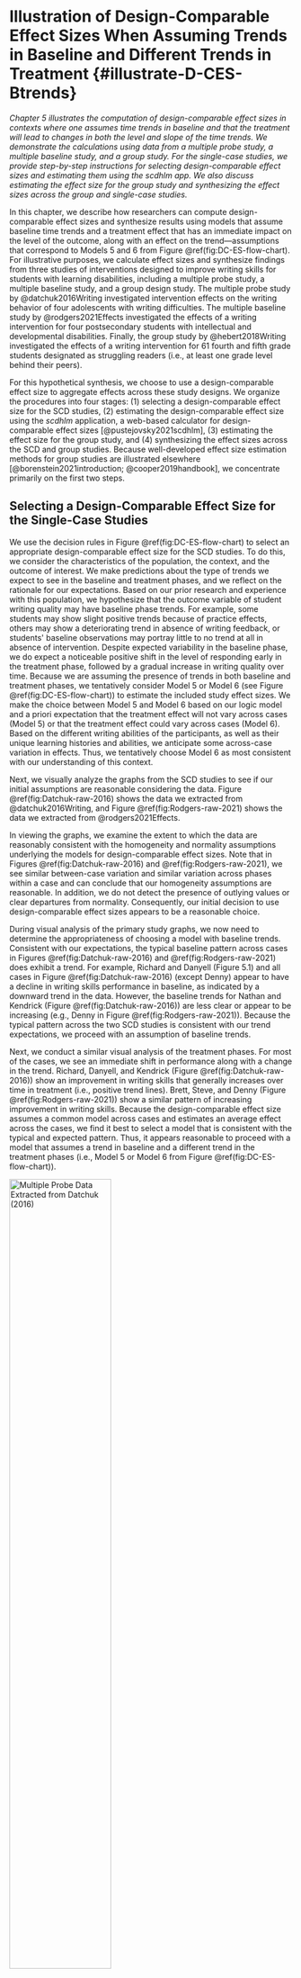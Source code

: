 

# Illustration of Design-Comparable Effect Sizes When Assuming Trends in Baseline and Different Trends in Treatment {#illustrate-D-CES-Btrends}

_Chapter 5 illustrates the computation of design-comparable effect sizes in contexts where one assumes time trends in baseline and that the treatment will lead to changes in both the level and slope of the time trends. We demonstrate the calculations using data from a multiple probe study, a multiple baseline study, and a group study. For the single-case studies, we provide step-by-step instructions for selecting design-comparable effect sizes and estimating them using the _scdhlm_ app. We also discuss estimating the effect size for the group study and synthesizing the effect sizes across the group and single-case studies._

In this chapter, we describe how researchers can compute design-comparable effect sizes and synthesize results using models that assume baseline time trends and a treatment effect that has an immediate impact on the level of the outcome, along with an effect on the trend—assumptions that correspond to Models 5 and 6 from Figure \@ref(fig:DC-ES-flow-chart). For illustrative purposes, we calculate effect sizes and synthesize findings from three studies of interventions designed to improve writing skills for students with learning disabilities, including a multiple probe study, a multiple baseline study, and a group design study. The multiple probe study by @datchuk2016Writing investigated intervention effects on the writing behavior of four adolescents with writing difficulties. The multiple baseline study by @rodgers2021Effects investigated the effects of a writing intervention for four postsecondary students with intellectual and developmental disabilities. Finally, the group study by @hebert2018Writing investigated the effects of a writing intervention for 61 fourth and fifth grade students designated as struggling readers (i.e., at least one grade level behind their peers). 

For this hypothetical synthesis, we choose to use a design-comparable effect size to aggregate effects across these study designs. We organize the procedures into four stages: (1) selecting a design-comparable effect size for the SCD studies, (2) estimating the design-comparable effect size using the _scdhlm_ application, a web-based calculator for design-comparable effect sizes [@pustejovsky2021scdhlm], (3) estimating the effect size for the group study, and (4) synthesizing the effect sizes across the SCD and group studies. Because well-developed effect size estimation methods for group studies are illustrated elsewhere [@borenstein2021introduction; @cooper2019handbook], we concentrate primarily on the first two steps.

## Selecting a Design-Comparable Effect Size for the Single-Case Studies

We use the decision rules in Figure \@ref(fig:DC-ES-flow-chart) to select an appropriate design-comparable effect size for the SCD studies. To do this, we consider the characteristics of the population, the context, and the outcome of interest. We make predictions about the type of trends we expect to see in the baseline and treatment phases, and we reflect on the rationale for our expectations. Based on our prior research and experience with this population, we hypothesize that the outcome variable of student writing quality may have baseline phase trends. For example, some students may show slight positive trends because of practice effects, others may show a deteriorating trend in absence of writing feedback, or students' baseline observations may portray little to no trend at all in absence of intervention. Despite expected variability in the baseline phase, we do expect a noticeable positive shift in the level of responding early in the treatment phase, followed by a gradual increase in writing quality over time. Because we are assuming the presence of trends in both baseline and treatment phases, we tentatively consider Model 5 or Model 6 (see Figure \@ref(fig:DC-ES-flow-chart)) to estimate the included study effect sizes. We make the choice between Model 5 and Model 6 based on our logic model and a priori expectation that the treatment effect will not vary across cases (Model 5) or that the treatment effect could vary across cases (Model 6). Based on the different writing abilities of the participants, as well as their unique learning histories and abilities, we anticipate some across-case variation in effects. Thus, we tentatively choose Model 6 as most consistent with our understanding of this context.

Next, we visually analyze the graphs from the SCD studies to see if our initial assumptions are reasonable considering the data. Figure \@ref(fig:Datchuk-raw-2016) shows the data we extracted from @datchuk2016Writing, and Figure \@ref(fig:Rodgers-raw-2021) shows the data we extracted from @rodgers2021Effects. 
<!-- MC: Although it seems that Rodgers et al. was first published online in 2020. I changed the year to 2021 when it was published in the journal. -->
In viewing the graphs, we examine the extent to which the data are reasonably consistent with the homogeneity and normality assumptions underlying the models for design-comparable effect sizes. Note that in Figures \@ref(fig:Datchuk-raw-2016) and \@ref(fig:Rodgers-raw-2021), we see similar between-case variation and similar variation across phases within a case and can conclude that our homogeneity assumptions are reasonable. In addition, we do not detect the presence of outlying values or clear departures from normality. Consequently, our initial decision to use design-comparable effect sizes appears to be a reasonable choice.

During visual analysis of the primary study graphs, we now need to determine the appropriateness of choosing a model with baseline trends. Consistent with our expectations, the typical baseline pattern across cases in Figures \@ref(fig:Datchuk-raw-2016) and \@ref(fig:Rodgers-raw-2021) does exhibit a trend. For example, Richard and Danyell (Figure 5.1) and all cases in Figure \@ref(fig:Datchuk-raw-2016) (except Denny) appear to have a decline in writing skills performance in baseline, as indicated by a downward trend in the data. However, the baseline trends for Nathan and Kendrick (Figure \@ref(fig:Datchuk-raw-2016)) are less clear or appear to be increasing (e.g., Denny in Figure \@ref(fig:Rodgers-raw-2021)). Because the typical pattern across the two SCD studies is consistent with our trend expectations, we proceed with an assumption of baseline trends.

Next, we conduct a similar visual analysis of the treatment phases. For most of the cases, we see an immediate shift in performance along with a change in the trend. Richard, Danyell, and Kendrick (Figure \@ref(fig:Datchuk-raw-2016)) show an improvement in writing skills that generally increases over time in treatment (i.e., positive trend lines). Brett, Steve, and Denny (Figure \@ref(fig:Rodgers-raw-2021)) show a similar pattern of increasing improvement in writing skills. Because the design-comparable effect size assumes a common model across cases and estimates an average effect across the cases, we find it best to select a model that is consistent with the typical and expected pattern. Thus, it appears reasonable to proceed with a model that assumes a trend in baseline and a different trend in the treatment phases (i.e., Model 5 or Model 6 from Figure \@ref(fig:DC-ES-flow-chart)).

<div class="figure">
<img src="images/Datchuk2016.png" alt="Multiple Probe Data Extracted from Datchuk (2016)" width="60%" />
<p class="caption">(\#fig:Datchuk-raw-2016)Multiple Probe Data Extracted from Datchuk (2016)</p>
</div>

<div class="figure">
<img src="images/Rodgers2020.png" alt="Multiple Baseline Data Extracted from Rodgers et al. (2021)" width="60%" />
<p class="caption">(\#fig:Rodgers-raw-2021)Multiple Baseline Data Extracted from Rodgers et al. (2021)</p>
</div>

## Details of the Models for Design-Comparable Effect Sizes

To differentiate between Model 5 and Model 6, we provide a formal specification of each. For both Model 5 and Model 6, we write the within-case (level-1) model as:
\begin{equation}
(\#eq:M5M6-L1)
Y_{ij} = \beta_{0j} + \beta_{1j}Tx_{ij} + \beta_{2j} (Time_{ij}-B)+ \beta_{3j}Tx_{ij}\times((Time_{ij}-k_j)-(B-A)) + e_{ij},
\end{equation}
where $Y_{ij}$ is the score on the outcome variable $Y$ at measurement occasion $i$ for case $j$, $Tx_{ij}$ is dummy coded with a value of 0 for baseline observations and a value of 1 for the treatment observations, $Time_{ij}$ is the time-point for measurement occasion $i$ for case $j$, $B$ is a centering constant that defines the focal follow up time for defining the effect size, $k_j$ is the last time-point before case $j$ begins their treatment phase, and $B-A$ corresponds to the treatment duration (i.e., the number of time points the case has been in intervention at the focal time). $\beta_{1j}$ indexes the raw score treatment effect for case $j$, which is the distance between the treatment phase trend line and the extended baseline phase trend line at the focal follow-up time. In addition, this model includes $\beta_{0j}$, which corresponds to the expected baseline value for case $j$ at the focal follow up time $B$, $\beta_{2j}$ is the slope of the baseline phase, and $\beta_{3j}$ is the change in slope that occurs with intervention (i.e., the difference between the treatment and baseline phase slopes for case $j$). Finally, the error ($e_{ij}$) is time- and case-specific, assumed to be normally distributed, and first-order autoregressive with variance $\sigma_e^2$. 

<div class="figure">
<img src="images/Datchuk2016_Danyell.png" alt="Illustration of Treatment Effect 5 Observations into Treatment for Danyell (Datchuk, 2016)" width="75%" height="75%" />
<p class="caption">(\#fig:Datchuk-2016-Danyell)Illustration of Treatment Effect 5 Observations into Treatment for Danyell (Datchuk, 2016)</p>
</div>

As shown in Figure \@ref(fig:Datchuk-2016-Danyell), 
<!-- MC: Not sure if Figure 5.3 is what Figure 32 in the word doc refers to. -->
the size of the raw score treatment effect depends on its measurement time (i.e., the raw score effect size depends on the focal time selected). It becomes important for researchers to determine the time at which the effect should be estimated because: (a) the raw score effect size varies over time in the treatment phase, and (b) it is estimated specifically after a specific treatment duration [i.e., when $(Time_{ij}-k_j)-(B-A)=0$]. To choose a focal time, we find it helpful to review the SCD research literature and examine the treatment phase lengths of the extant studies. It is also helpful to consider the duration of the treatment in the group design studies, because such studies typically index the treatment effect immediately after completing the intervention. Generally, We we do not want to avoid extrapolate extrapolating much beyond the length of the actual treatment for most cases. 

For this illustration we choose to estimate the effect 12 observations into treatment because the group design study [@hebert2018Writing] had 12 intervention sessions. Further, the SCD studies in this area---particularly the two we are using in this chapter---tend to have at least 12 treatment observations (with the exception of Denny in Figure \@ref(fig:Rodgers-raw-2021), who has 10 treatment observations).

For Model 5, we write the between-case model as:
\begin{equation}
(\#eq:M5-L2-intercept)
\beta_{0j} = \gamma_{00} + u_{0j}
\end{equation}
\begin{equation}
(\#eq:M5-L2-slope-trt)
\beta_{1j} = \gamma_{10}
\end{equation}
\begin{equation}
(\#eq:M5-L2-slope-time)
\beta_{2j} = \gamma_{20} + u_{2j}
\end{equation}
\begin{equation}
(\#eq:M5-L2-slope-interaction)
\beta_{3j} = \gamma_{30}
\end{equation}
where $\gamma_{00}$ is the across-case average value of the outcome at time zero (0) based on a linear projection of the average baseline trajectory to the focal follow-up time $B$ and $u_{0j}$ is a case-specific error, which accounts for variation between cases in their expected baseline levels at time point $B$. Thus, $\sigma_{u_0}^2$ corresponds to the projected between-case variance at the focal time if the cases remained in baseline. The across-case average baseline slope is $\gamma_{20}$, and the corresponding error term ($u_{2j}$) allows this slope to vary across cases. We assume that the errors in these equations ($u_{0j}$ and $u_{2j}$)) are distributed multivariate normal with covariance $\Sigma_u$. The across-case average raw score treatment effect at the focal time is $\gamma_{10}$ and the across-case average change in slope with intervention is $\gamma_{30}$. We assume these effects to be the same for each case in Model 5, so we do not include error terms in Equations \@ref(eq:M5-L2-slope-trt) and \@ref(eq:M5-L2-slope-interaction). 

We define the design-comparable effect size at the focal time as the raw score treatment effect at the focal time $\gamma_{10}$ divided by a standard deviation (SD) that is comparable to the SD used to standardize mean differences in the group design studies. Compared to the models discussed in previous chapters, the added complexity of Models 5 and 6 makes researchers' choice of time points more consequential. Specifically, when we assume that the baseline slopes vary, we assume that the between-case variability changes with time. Thus, the design-comparable effect size will depend on both the duration of the treatment and the projected baseline between-case variability at the follow-up time. It may also be helpful to acknowledge the assumed heterogeneity across time in the SCD studies and to consider a sensitivity analysis that would examines the extent to which the design-comparable effect size depends on the between-case variance estimation time point. The assumed heterogeneity poses a lesser threat for the synthesis if there is little variation between the design-comparable effect size and the different choices for when to estimate the between-case variance.  lead to relatively little variation in the design-comparable effect size estimate.

With these caveats in mind, and using the model specification given in Equations \@ref(eq:M5M6-L1)-\@ref(eq:M5-L2-slope-interaction), we define the design-comparable effect size as:
\begin{equation}
(\#eq:M5-SMD)
\delta = \frac{\gamma_{10}}{\sqrt{\sigma_{u_0}^2 + \sigma_e^2}},
\end{equation}
where $\sigma_{u_0}^2$ corresponds to the between-case-variance in expected baseline levels at the target time $B$. The numerator of the effect size corresponds to the average effect of receiving treatment for duration $B-A$, where both $A$ and $B$ are constants specified by the meta-analyst. Therefore, one can interpret this effect size as describing the effect in a hypothetical study where all cases start intervention after time $A$ and where outcomes are assessed at the focal follow-up time $B$ [see @Pustejovsky2014design for more details on this interpretation]. 

The specification of Model 6 is like Model 5, but we add error terms ($u_{1j}$ and $u_{3j}$) to the equations to account for between-case variation in the treatment effect and between-case variation in the change in slopes with intervention. More specifically:
\begin{equation}
(\#eq:M6-L1)
Y_{ij} = \beta_{0j} + \beta_{1j}Tx_{ij} + \beta_{2j} (Time_{ij}-B)+ \beta_{3j}Tx_{ij}\times((Time_{ij}-k_j)-(B-A)) + e_{ij}
\end{equation}
\begin{equation}
(\#eq:M6-L2-intercept)
\beta_{0j} = \gamma_{00} + u_{0j}
\end{equation}
\begin{equation}
(\#eq:M6-L2-slope-trt)
\beta_{1j} = \gamma_{10} + u_{1j}
\end{equation}
\begin{equation}
(\#eq:M6-L2-slope-time)
\beta_{2j} = \gamma_{20} + u_{2j}
\end{equation}
\begin{equation}
(\#eq:M6-L2-slope-interaction)
\beta_{3j} = \gamma_{30} + u_{3j}
\end{equation}

The added error terms contribute to variability under the intervention condition. However, because the SD used to standardize the design-comparable effect size is based on the variability in the absence of intervention, the definition of the design-comparable effect size for the Model 6 definition matches that of for Model 5. Like Model 5, the choice of the focal time will impact the design-comparable effect size, not only because it impacts influences the raw score treatment effect $\gamma_{10}$, but also because it impacts influences the between-case variance. 

For the purposes of this chapter, we tentatively select Model 6 based on our a priori considerations and illustrate the estimation of design-comparable effect sizes for these data. We also provide a contrast of Model 6 results compared to Model 5 specifications. This contrast is useful for several reasons, including that it provides an additional way for us to examine the empirical support for the model we have chosen (e.g., visual analyses of the implied trajectories for Model 6 may fit the raw data better than those for Model 5). In addition, by contrasting the results of both models, we can examine the sensitivity of our effect size estimates to the model chosen (e.g., whether we assume the effect size varies across cases may have little to no effect on the design-comparable effect size). Finally, contrasting model results allows us to illustrate a method of selecting between models in circumstances where a priori information is not sufficient to inform the choice between specifications. 

Before illustrating the estimation of the design-comparable effect size for our SCD studies, we emphasize that there are other variations of these models with slopes in both baseline and treatment phases. For example, if we remove the error term from Equation \@ref(eq:M5-L2-slope-time) or Equation \@ref(eq:M6-L2-slope-time), we constrain the model so that all cases have the same baseline slope. Constraining the slopes to be equal across cases makes the between-case variance homogeneous across time, which simplifies the definition of the design-comparable effect size. We could also consider removing the error term from Equation \@ref(eq:M6-L2-slope-interaction), which would constrain the change in slopes to be equal across the cases. Yet another possible variation is to remove the main treatment effect (i.e., remove the term $β_{1j}Tx_{ij}$ from Equation \@ref(eq:M5M6-L1) or Equation \@ref(eq:M6-L1)). In the latter example, by removing the main effect for treatment, we constrain the model so there is no immediate shift in level with intervention, but only a change in the slope of the trend line. For this chapter, we illustrate models that correspond to either assuming the effect of the treatment is constant across cases (Model 5) or the that the treatment effect can vary across cases in trajectories’ magnitudes of level and slope change (Model 6). 

## Estimating the Design-Comparable Effect Size for the Single-Case Studies

### Example 1: Multiple Probe Study by @datchuk2016Writing

We can estimate a design-comparable effect size for Models 5 or 6, as well as the other models suggested in Figure \@ref(fig:DC-ES-flow-chart), using a web-based calculator for design-comparable effect sizes [@pustejovsky2021scdhlm], which is available at https://jepusto.shinyapps.io/scdhlm. In using this application, we recommend that researchers have a data file that aligns with the format expected by the application, as shown in Figure \@ref(fig:Datchuk-2016-load) for the SCD study by @datchuk2016Writing. To use this app, the data file must be saved as an Excel file (.xlsx), comma delimited file (.csv), or text file (.txt). In addition, the data must include columns for the _case identifier_, _phase identifier_, _session number_, and _outcome_. We illustrate this arrangement in Figure \@ref(fig:Datchuk-2016-excel) for the @datchuk2016Writing study. For the _phase identifier_, we have used "baseline" to indicate baseline observations and “treatment” to indicate intervention observations. Researchers can also elect to use another labeling scheme if it clearly distinguishes between baseline and intervention conditions (e.g., 0 to indicate baseline observations and 1 to indicate intervention observations). Although the data format for the phase identifier variable is flexible (text or numeric), the _scdhlm_ app requires use of only numerical values for the _session number_ and _outcome_ variables. Additionally, we recommend that users arrange their data by first case (i.e., enter all the rows of data for the first case before any of the rows of data for the second case), followed by _session number_. 

<div class="figure">
<img src="images/Datchuk2016_Danyell.png" alt="Snapshot of Spreadsheet Containing Extracted Datchuk (2016) Data" width="75%" />
<p class="caption">(\#fig:Datchuk-2016-excel)Snapshot of Spreadsheet Containing Extracted Datchuk (2016) Data</p>
</div>

After starting the app, we use the _Load_ tab to load the data file, as illustrated in Figure \@ref(fig:Datchuk-2016-load). The data file could be a .txt or .csv file that includes one dataset or could be an .xlsx file that has either one spreadsheet (e.g., a data set for one study), or multiple spreadsheets (one spreadsheet for each of several studies). If using an .xlsx file with multiple spreadsheets, we can select the spreadsheet containing the data for the study of interest from the _Load_ tab. Then, we use the drop-down menus on the right of the screen to indicate the study design (_Treatment Reversal_ or _Multiple Baseline/Multiple Probe across participants_) and define which variables in the data set correspond to the case identifier, _phase identifier_, session, and _outcome_ (see Figure \@ref(fig:Datchuk-2016-load)).

After loading the data, we use the Inspect tab to ensure that the raw data were imported correctly and mapped to their corresponding variable names (Figure \@ref(fig:Datchuk-2016-inspect-data)). In addition, we can use the _Inspect_ tab to view a graph of the data (Figure \@ref(fig:Datchuk-2016-inspect-graph)). At this point, we recommend that researchers compare these data with the graphed data from the original study to ensure the study data uploaded to the app correctly. Later, we can check these graphed data for consistency with the tentatively selected model for the design-comparable effect size. 

<div class="figure">
<img src="images/app.load_Datchuk2016.png" alt="Between-Case Standardized Mean Difference Estimator (scdhlm, v. 0.6.0) Load Tab for Datchuk (2016)" width="60%" />
<p class="caption">(\#fig:Datchuk-2016-load)Between-Case Standardized Mean Difference Estimator (scdhlm, v. 0.6.0) Load Tab for Datchuk (2016)</p>
</div>

<div class="figure">
<img src="images/app.inspect.data_Datchuk2016.png" alt="Between-Case Standardized Mean Difference Estimator (scdhlm, v. 0.6.0) Data Tab within the Inspect Tab for Datchuk (2016)" width="60%" />
<p class="caption">(\#fig:Datchuk-2016-inspect-data)Between-Case Standardized Mean Difference Estimator (scdhlm, v. 0.6.0) Data Tab within the Inspect Tab for Datchuk (2016)</p>
</div>

<div class="figure">
<img src="images/app.inspect.graph_Datchuk2016.png" alt="Between-Case Standardized Mean Difference Estimator (scdhlm, v. 0.6.0) Graph Display within the Inspect Tab for Datchuk (2016)" width="60%" />
<p class="caption">(\#fig:Datchuk-2016-inspect-graph)Between-Case Standardized Mean Difference Estimator (scdhlm, v. 0.6.0) Graph Display within the Inspect Tab for Datchuk (2016)</p>
</div>

After data inspection, we go to the Model tab to specify the model for the design-comparable effect size. Figure \@ref(fig:Datchuk-2016-model6) shows the specification for Model 6 (i.e., the model that assumes trends in baseline, different trends in treatment, and an effect that varies across cases). Starting with specification of the _Baseline phase_, we select _linear trend_ under _Type of time trend_ because we assume the presence of linear time trends in the baseline phases. We then include _level_ and _linear trend_ as fixed effects to enable model estimation for an across-case average linear trend line for the baseline phase. To allow the intercepts of the trend lines to vary from case to case, we select the option to include _level_ as a random effect. We also include _linear trend_ as a random effect to allow the baseline trends to vary across cases. 

After _Baseline phase_ model specification, we attend to the specification of the _Treatment phase_. For _Type of time trend_, we select _change in linear trend_ because we assume trends differ across phases. We then elect to include _change in level_ and _change in linear trend_ as fixed effects to allow the across-case average trend line for the treatment phase to differ from the across-case average baseline phase trend line, in both level and slope. We also check the boxes to include _change in level_ and _change in linear trend_ as random effects to allow the changes in trend lines from baseline to treatment phase to vary across cases. Note the app allows us to make different potential assumptions about the correlation structure of the session-level errors. Shown are the default options of autoregressive and constant variance across phases. These defaults match the model presented in Equations \@ref(eq:M5M6-L1) and \@ref(eq:M6-L1) and were used because they seem appropriate for this data set.

<div class="figure">
<img src="images/app.model.model6_Datchuk2016.png" alt="Between-Case Standardized Mean Difference Estimator (scdhlm, v. 0.6.0) Model Tab Showing Model 6 Specification for Datchuk (2016)" width="60%" />
<p class="caption">(\#fig:Datchuk-2016-model6)Between-Case Standardized Mean Difference Estimator (scdhlm, v. 0.6.0) Model Tab Showing Model 6 Specification for Datchuk (2016)</p>
</div>

For this data set, we see that our a priori identified model provides trajectories that fit the data reasonably well. Thus, we proceed to the _Effect Size_ tab, as shown in Figure \@ref(fig:Datchuk-2016-ES). On the _Effect Size_ tab screen, there are two sliders---_Initial treatment time_ and _Follow-up time_. Moving these, we can change the size of the effect size to specify how far into treatment we want to estimate an effect. In our example, we use the default slider value of 9 for the _Initial treatment time_, which corresponds with the time point after which we would introduce treatment in a hypothetical study (were each case to begin the treatment phase at the same time). Next, because we want to estimate the treatment effect 12 observations into the treatment phase, we set the second slider (_Follow-up time_) to 21. This number corresponds to the 12th observation of a treatment phase that started immediately after observation 9. Following these specifications, the design-comparable effect size estimate for this study is 1.48, with a standard error (SE) of 0.98, and $95\%$ confidence interval (CI) [-0.65, 3.62].

<div class="figure">
<img src="images/app.ES.model6_Datchuk2016.png" alt="Between-Case Standardized Mean Difference Estimator (scdhlm, v. 0.6.0) Effect size Tab Showing Model 6 Estimate for Datchuk (2016)" width="75%" />
<p class="caption">(\#fig:Datchuk-2016-ES)Between-Case Standardized Mean Difference Estimator (scdhlm, v. 0.6.0) Effect size Tab Showing Model 6 Estimate for Datchuk (2016)</p>
</div>

The additional information reported on the _Effect size_ tab (Figure \@ref(fig:Datchuk-2016-ES)) includes estimates of other quantities from the model and information about the model specification and assumptions used in calculating the design-comparable effect size. The reported degrees of freedom are used in making a small-sample correction to the effect size estimate, analogous to the Hedges' $g$ correction used with group designs [@Hedges1981distribution]. Larger estimated degrees of freedom mean that the denominator of the design-comparable effect size is more precisely estimated, and that the small-sample correction is less consequential. Conversely, small degrees of freedom indicates that the denominator of the effect size is imprecisely estimated, and that the small-sample correction is more consequential. The reported autocorrelation is the estimate of the correlation between errors at the first level of the model for the same case that differ by one time-point (or session), based on a first-order autoregressive model. The reported intra-class correlation is an estimate of the between-case variance of the outcome as a proportion of the total variation in the outcome (including both between-case and within-case variance) as of the selected _Follow-up time_. Larger values of the intra-class correlation indicate that more of the variation in the outcome is between participants. The remaining information in the output (_Study design_, _Estimation method_, _Baseline specification_, _Treatment specification_, _Initial treatment time_, _Follow-up time_) describes the model specification and assumptions used in the effect size calculations. The app includes this information to allow for reproducibility of the calculations.

Having obtained our main design-comparable effect size estimate based on Model 6, we also want to check its sensitivity to our selected time at which we estimate the between-case variability. To do so, we move the sliders on the _Effect Size_ tab so that the _Initial treatment time_ slider is now set to 5, corresponding to the time of the last baseline observation in our hypothetical experiment. We change the _Follow-up time_ to 17, which keeps the duration of the treatment at 12 observations. After making these changes, the design-comparable effect size is an estimated 1.34 with an SE of 0.91 and $95\%$ CI [-.69, 3.37]. The sensitivity of the design-comparable effect size estimate to our choice of when to estimate the between-case variance demonstrates a potential challenge of using design-comparable effect sizes in contexts where it is assumed that the baseline slopes vary across cases. 

If our a priori arguments for selecting Model 6 were tenuous, or if some members of our research team thought we should consider Model 5, we can do so by going back to the _Model_ tab and changing our specification. Specifically, under the specification of the _Treatment phase_, we uncheck the boxes to exclude _change in level_ and _change in linear trend_ as random effects. By removing those two random effects, we constrain the treatment effect to be the same for all cases (i.e., the change in level and change in linear trend is the same for each case). We keep all other modeling options the same as Model 6 (e.g., time sliders). In Figure \@ref(fig:Datchuk-2016-model5), we can see that the simpler, more restrictive Model 5 specification has a slightly less desirable fit for the trend lines than those of Model 6. The estimated design-comparable effect size for Model 5 is 1.41, with an SE of 0.64, and $95\%$ CI [-0.09, 2.92]. Ultimately, if we had remaining SCD studies to be included in our synthesis, we would hold off selecting between Models 5 and 6 until fit was examined for the data from each of the SCD studies. 

<div class="figure">
<img src="images/app.model.model5_Datchuk2016.png" alt="Between-Case Standardized Mean Difference Estimator (scdhlm, v. 0.6.0) Model 5 Specification for Datchuk (2016)" width="60%" />
<p class="caption">(\#fig:Datchuk-2016-model5)Between-Case Standardized Mean Difference Estimator (scdhlm, v. 0.6.0) Model 5 Specification for Datchuk (2016)</p>
</div>

### Example 2: Multiple Baseline Study by @rodgers2021Effects

After estimating the design-comparable effect size for the first SCD study by @datchuk2016Writing, we repeat these steps for all remaining single-case studies in our synthesis. For our second SCD study [@rodgers2021Effects], we run through this same sequence of steps:
1. Load the data.
2. Inspect the data in both tabular and graphic form.
3. Specify our selected model for the data (i.e., Model 6 for this illustration).
4. Estimate the design-comparable effect size.

As shown in Figure \@ref(fig:Rodgers-2021-model6), the Model 6 estimated trajectories fit the data reasonably well. After completing step 2, we proceed with use of Model 6 for the @rodgers2021Effects dataset (step 3) and then start the process of estimating the design-comparable effect size (step 4). On the _Effect Size_ tab, we need to make choices about the initial treatment time and follow-up time-points. Locating the shortest baseline (Brett), we leave the _Initial treatment time_ slider at the default value of 9—the last baseline observation for Brett. We set the _Follow-up time_ slider to 21, so that the treatment duration for the hypothetical study is 12 and consistent with the time specification for the previous SCD study [@datchuk2016Writing]. After defining the times, the resulting design-comparable effect size estimate is 0.76 with an SE of 0.74 and $95\%$ CI [-1.36, 2.88]. Finally, to check the sensitivity of our estimate to our specified times for between-case variability, we change the values of the _Initial treatment time_ and _Follow-up time_ sliders to 5 and 17, respectively. The resulting design-comparable effect size changes to 0.90 with an SE of 0.75 and $95\%$ CI [-1.06, 2.87].

<div class="figure">
<img src="images/app.model.model6_Rodgers2020.png" alt="Between-Case Standardized Mean Difference Estimator (scdhlm, v. 0.6.0) Model 6 Specification for Rodgers (2021)" width="60%" />
<p class="caption">(\#fig:Rodgers-2021-model6)Between-Case Standardized Mean Difference Estimator (scdhlm, v. 0.6.0) Model 6 Specification for Rodgers (2021)</p>
</div>

If our a priori arguments for selecting Model 6 were tenuous, or if some members of our research team thought we should consider Model 5, we can do so by going back to the _Model_ tab for each of our SCD studies and changing our specification. Specifically, under the specification of the _Treatment phase_, we uncheck the boxes where we had previously included random effects for _change in level_ and _change in linear trend_. By removing those two random effects, we constrain the treatment effect to be the same for all cases (i.e., the change in level and change in linear trend is the same for each case). We keep all other modeling options the same. We show the Model 5 specification for the @rodgers2021Effects study in Figure \@ref(fig:Rodgers-2021-model5). With the more restrictive model, the fit of the trend lines is similar but not quite as good compared to those in the originally specified Model 6. For Model 5, the estimated design-comparable effect size is 0.46, with an SE of 0.40 and $95\%$ CI [-0.39, 1.31]. Across the included SCD studies, if the fit is similar across models or is better for the model selected a priori, then it is preferable for researchers to use the one that best aligns with their logic model. For this illustration, we move forward with the Model 6 estimates because this model is most consistent with our a priori expectations, and the resulting fit is similar to or slightly better than its Model 5 contrast.

<div class="figure">
<img src="images/app.model.model5_Rodgers2020.png" alt="Between-Case Standardized Mean Difference Estimator (scdhlm, v. 0.6.0) Model 5 Specification for Rodgers (2021)" width="60%" />
<p class="caption">(\#fig:Rodgers-2021-model5)Between-Case Standardized Mean Difference Estimator (scdhlm, v. 0.6.0) Model 5 Specification for Rodgers (2021)</p>
</div>

## Estimating the Design-Comparable Effect Size for the Group Study

After estimating the design-comparable effect size for each SCD in the synthesis, we estimate the design-comparable effect size for each included group study. Details on estimating standardized mean difference effect sizes from group studies are readily available from a variety of sources, including Chapter 12 of _The Handbook on Research Synthesis and Meta-Analysis_ [@Borenstein2019effect], books [e.g., @borenstein2021introduction] and journal articles [e.g., @Hedges1981distribution; @Hedges2007effect]. We therefore omit the details of the effect size calculations for the group design study in this example.

@hebert2018Writing reported a randomized-control trial examining the impact of a writing intervention for 51 fourth and fifth grade students. The researchers randomly assigned the students to an informational text writing intervention ($n = 32$) or to a control group ($n = 29$), in which students focused on mathematics writing so that the total amount of writing time was controlled. While the @hebert2018Writing study included various outcome data, we focus on the proximal measure of student ability to write informational text using simple description. To measure the effect, we calculate Hedges' $g$, which corrects for small sample size bias, using the adjusted mean difference between groups controlling for the pretest writing assessment and student characteristics. The resulting effect size estimate is 0.62, with an SE of 0.22. 

## Analyzing the Effect Sizes

As a final step, we synthesize the effect sizes across both the SCD and group design studies. Depending on the researchers' goals of the synthesis, a variety of options are available: (a) creating graphical displays that show the effect size and CIs for each study, (b) averaging the effect sizes and then creating a CI for the overall average effect, (c) examining the extent of variation in effect sizes across studies, (d) exploring potential moderators of the effect, and (e) examining the effect sizes for evidence of publication bias. Because the use of design-comparable effect size for the single-case studies produces effect size estimates that are in the same metric as the commonly used standardized mean difference effect sizes from group studies, researchers can accomplish these goals using the methods developed for group studies. Details on these methods are readily available elsewhere [e.g., @borenstein2021introduction; @cooper2019handbook]. We illustrate the pooling of the effect sizes from our studies here using a fixed effect meta-analysis, consistent with the approach used in What Works Clearinghouse intervention reports [@whatworksclearinghouse2020What]. 

Table \@ref(tab:ES-est-chapter5) reports the effect size estimates, SEs, and fixed effect meta-analysis calculations for the example studies. The top panel uses the design-comparable effect size results for SCD studies based on Model 6. As a sensitivity analysis, the bottom panel presents the results based on Model 5. Note that the effect size estimate from the group design study is the same in both panels. In fixed effect meta-analysis, the overall average effect size estimate is a weighted average of the individual studies' effect size estimates, with weights proportional to the inverse of the sampling variance (squared SE) of each effect size estimate. 
Column C of Table \@ref(tab:ES-est-chapter5) reports the inverse variance weight assigned to each of the studies, with the percentage of the total weight listed in parentheses. For the analysis based on Model 6, the effect size estimate from the group design study receives $88\%$ of the total weight, while the effect size estimates from the single-case studies receive $4\%$ and $8\%$ of the total weight, respectively. The total inverse variance weight is 23.5. The overall average effect size estimate is 0.67 with an SE of 0.21[^SEnoteChapter5] and an approximate $95\%$ CI [0.26, 1.08]. The _Q_-test for heterogeneity is not significant, $Q(2) = 0.75$, $p = .69$, indicating that the evidence is consistent with the possibility that all the studies provide estimates of the same true effect size.

[^SEnoteChapter5]: The SE of the overall effect size is the square root of the inverse of the total weight.

<table class=" lightable-classic" style='font-family: "Arial Narrow", "Source Sans Pro", sans-serif; margin-left: auto; margin-right: auto;'>
<caption>(\#tab:ES-est-chapter5)Fixed Effect Meta-Analysis Calculations for 
             Example Writing Intervention Studies</caption>
 <thead>
  <tr>
   <th style="text-align:left;"> Study </th>
   <th style="text-align:center;"> Effect Size Estimate (A) </th>
   <th style="text-align:center;"> Standard Error (B) </th>
   <th style="text-align:center;"> Inverse-variance Weight (%) (C) </th>
  </tr>
 </thead>
<tbody>
  <tr grouplength="4"><td colspan="4" style="border-bottom: 0;"><strong>Model 6</strong></td></tr>
<tr>
   <td style="text-align:left;padding-left: 2em;" indentlevel="1"> Datchuk (2016) </td>
   <td style="text-align:center;"> 1.48 </td>
   <td style="text-align:center;"> 0.98 </td>
   <td style="text-align:center;"> 1.04 (4.4) </td>
  </tr>
  <tr>
   <td style="text-align:left;padding-left: 2em;" indentlevel="1"> Rodgers et al. (2020) </td>
   <td style="text-align:center;"> 0.76 </td>
   <td style="text-align:center;"> 0.74 </td>
   <td style="text-align:center;"> 1.82 (7.8) </td>
  </tr>
  <tr>
   <td style="text-align:left;padding-left: 2em;" indentlevel="1"> Hebert et al. (2018) </td>
   <td style="text-align:center;"> 0.62 </td>
   <td style="text-align:center;"> 0.22 </td>
   <td style="text-align:center;"> 20.66 (87.8) </td>
  </tr>
  <tr>
   <td style="text-align:left;padding-left: 2em;" indentlevel="1"> Fixed effect meta-analysis </td>
   <td style="text-align:center;"> 0.67 </td>
   <td style="text-align:center;"> 0.21 </td>
   <td style="text-align:center;"> 25.53 (100) </td>
  </tr>
  <tr grouplength="4"><td colspan="4" style="border-bottom: 0;"><strong>Model 5</strong></td></tr>
<tr>
   <td style="text-align:left;padding-left: 2em;" indentlevel="1"> Datchuk (2016) </td>
   <td style="text-align:center;"> 1.41 </td>
   <td style="text-align:center;"> 0.46 </td>
   <td style="text-align:center;"> 2.44 (8.3) </td>
  </tr>
  <tr>
   <td style="text-align:left;padding-left: 2em;" indentlevel="1"> Rodgers et al. (2020) </td>
   <td style="text-align:center;"> 0.46 </td>
   <td style="text-align:center;"> 0.40 </td>
   <td style="text-align:center;"> 6.25 (21.3) </td>
  </tr>
  <tr>
   <td style="text-align:left;padding-left: 2em;" indentlevel="1"> Hebert et al. (2018) </td>
   <td style="text-align:center;"> 0.62 </td>
   <td style="text-align:center;"> 0.22 </td>
   <td style="text-align:center;"> 20.66 (70.4) </td>
  </tr>
  <tr>
   <td style="text-align:left;padding-left: 2em;" indentlevel="1"> Fixed effect meta-analysis </td>
   <td style="text-align:center;"> 0.65 </td>
   <td style="text-align:center;"> 0.18 </td>
   <td style="text-align:center;"> 29.35 (100) </td>
  </tr>
</tbody>
</table>

The bottom panel of Table \@ref(tab:ES-est-chapter5) reports the same calculations using the Model 5 design-comparable effect size estimates for the two SCD studies. For both @datchuk2016Writing and @rodgers2021Effects, Model 5 effect sizes appear to be more precisely estimated and therefore receive more weight in the fixed effect meta-analysis ($8\%$ and $21\%$, respectively). The overall average effect size based on Model 5 is quite like the average effect size based on Model 6, but is somewhat more precisely estimated, with an SE of 0.18 and a $95\%$ CI [0.29, 1.01], due to the smaller SEs in the SCD studies. 

In fixed effect meta-analysis, the overall average effect size estimate is a summary of the effect size estimates across the included studies, which are treated as fixed. The SE and CI in fixed effect meta-analysis consider the uncertainty in the process of estimating the effect size estimates in each of the individual studies. However, they do not provide a basis for generalization beyond the included studies because the fixed meta-analysis does not account for uncertainty in the process of identifying studies for inclusion in the meta-analysis [@konstantopoulos2019statistically; @Rice_Higgins_Lumley_2018]. When conducting syntheses of larger bodies of literature—and especially of studies with heterogeneous populations, design features, or dependent effect sizes—researchers will often prefer to use random effects models [@Hedges_Vevea_1998] or their further extensions [@PustejovskyTipton2021; @van2013three].
